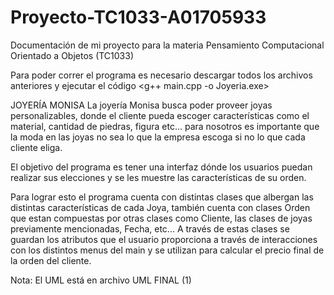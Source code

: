 # Proyecto-TC1033-A01705933
Documentación de mi proyecto para la materia Pensamiento Computacional Orientado a Objetos (TC1033) 

Para poder correr el programa es necesario descargar todos los archivos anteriores y ejecutar el código <g++ main.cpp -o Joyeria.exe>

JOYERÍA MONISA
La joyería Monisa busca poder proveer joyas personalizables, donde el cliente pueda escoger características como el material, cantidad de piedras, figura etc... para nosotros es importante que la moda en las joyas no sea lo que la empresa escoga si no lo que cada cliente eliga. 

El objetivo del programa es tener una interfaz dónde los usuarios puedan realizar sus elecciones y se les muestre las características de su orden. 

Para lograr esto el programa cuenta con distintas clases que albergan las distintas características de cada Joya, también cuenta con clases Orden que estan compuestas por otras clases como Cliente, las clases de joyas previamente mencionadas, Fecha, etc... A través de estas clases se guardan los atributos que el usuario proporciona a través de interacciones con los distintos menus del main y se utilizan para calcular el precio final de la orden del cliente. 

Nota: El UML está en archivo UML FINAL (1)
